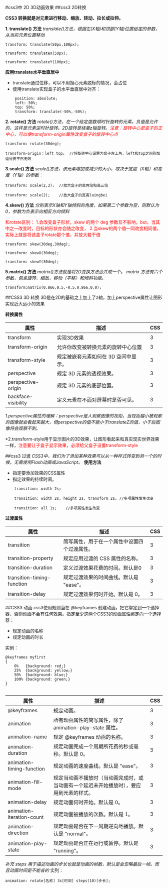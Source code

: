 #css3中 2D 3D动画效果
##css3 2D转换

**CSS3 转换就是对元素进行移动、缩放、转动、拉长或拉伸。**

**1. translate() 方法** 
    *translate()方法，根据左(X轴)和顶部(Y轴)位置给定的参数，从当前元素位置移动*
```
transform: translate(50px,100px);

transform: translateX(50px);

transform: translateY(100px);
```
**应用translate水平垂直居中**
 + translate通过位移，可以不用担心元素脱标的情况，会占位
 + 使用translate实现盒子的水平垂直居中对齐：
   ```
    position: absolute;
    left: 50%;
    top: 50%;
    transform: translate(-50%,-50%);
    ```
  

**2. rotate() 方法**
*rotate()方法，在一个给定度数顺时针旋转的元素。负值是允许的，这样是元素逆时针旋转。2D旋转是绕着z轴旋转。<font style="color:red">注意：旋转中心是盒子的正中心，可以使transform-origin属性改变盒子的旋转中心点</font>*

```
transform: rotate(30deg);

transform-origin：left top;  //将旋转中心设置为盒子左上角，left和top之间别加逗号要不然无效
```

**3.scale() 方法**
*scale()方法，该元素增加或减少的大小，取决于宽度（X轴）和高度（Y轴）的参数：*

```
transform: scale(2,3);  //放大盒子的宽两倍和高三倍

transform: scale(2);    //放大盒子的宽高laingbei
```

**4.skew() 方法**
*分别表示X轴和Y轴倾斜的角度，如果第二个参数为空，则默认为0，参数为负表示向相反方向倾斜*

<font style="color:red">和rotate区别：
1.会改变盒子形状，skew 的两个 deg 参数互不影响，but，当其中之一改变时，目标的形状亦会随之改变，
2.当skew的两个值一同改变相同值，实际上就是将该盒子rotate那个值，并放大若干倍
</font>
```
transform: skew(30deg,30deg);

transform: skewX(30deg);

transform: skewY(30deg);
```
**5.matrix() 方法**
*matrix()方法就是将2D变换方法合并成一个。
matrix 方法有六个参数，包含旋转，缩放，移动（平移）和倾斜功能。*
```
transform:matrix(0.866,0.5,-0.5,0.866,0,0);
```

##CSS3 3D 转换
3D是在2D的基础之上加上了z轴，加上perspective属性让图形实现近大远小的效果

**转换属性**

|属性|描述|CSS|
|---|---|---|
|transform|实现3D效果|3|
|transform-origin|允许你改变被转换元素的旋转中心位置|3|
|transform-style|规定被嵌套元素如何在 3D 空间中显示。|3|
|perspective|规定 3D 元素的透视效果。|3|
|perspective-origin|规定 3D 元素的底部位置。|3|
|backface-visibility|定义元素在不面对屏幕时是否可见。|3|

 *1.perspective属性的理解：perspective是人观察图像的视距，当视距越小被观察的图像就会看起来越大，但perspective的值不能小于translateZ的值，小于后图像将会观察不到。*
 
 *2.transform-style用于显示图片的3D效果，让图形看起来和真实现实世界效果一样，<font style="color:red">注意要让子盒子显示效果，必须给父盒子设置transform-style</font>

##css3 过渡
*CSS3中，我们为了添加某种效果可以从一种样式转变到另一个的时候，无需使用Flash动画或JavaScript。*
**使用方法**
+ 指定要添加效果的CSS属性
+ 指定效果的持续时间。
```
    transition: width 2s;

    transition: width 2s, height 2s, transform 2s; //多项属性发生改变

    transition: all 1s;    //多项属性发生改变

```
**过渡属性**

|属性|描述|CSS|
|---|---|---|
|transition|简写属性，用于在一个属性中设置四个过渡属性。|3|
|transition-property|规定应用过渡的 CSS 属性的名称。|3|
|transition-duration|定义过渡效果花费的时间。默认是0|3|
|transition-timing-function|规定过渡效果的时间曲线。默认是 "ease"。|3|
|transition-delay|规定过渡效果何时开始。默认是 0。|3|

##CSS3 动画
css3使用规则当在 @keyframes 创建动画，把它绑定到一个选择器，否则动画不会有任何效果。指定至少这两个CSS3的动画属性绑定向一个选择器：

+ 规定动画的名称
+ 规定动画的时长

实例：
```
@keyframes myfirst
{
    0%   {background: red;}
    25%  {background: yellow;}
    50%  {background: blue;}
    100% {background: green;}
}
 
 ```
|属性|描述|CSS|
|---|---|---|
|@keyframes|规定动画。|3|
|animation|所有动画属性的简写属性，除了 animation-play-state 属性。|3|
|animation-name|规定 @keyframes 动画的名称。|3|
|animation-duration|规定动画完成一个周期所花费的秒或毫秒。默认是 0。|3|
|animation-timing-function|规定动画的速度曲线。默认是 "ease"。|3|
|animation-fill-mode|规定当动画不播放时（当动画完成时，或当动画有一个延迟未开始播放时），要应用到元素的样式。|3|
|animation-delay|规定动画何时开始。默认是 0。|3|
|animation-iteration-count|规定动画被播放的次数。默认是 1。|3|
|animation-direction|规定动画是否在下一周期逆向地播放。默认是 "normal"。|3|
|animation-play-state|规定动画是否正在运行或暂停。默认是 "running"。|3|


*补充 steps 用于描述动画的步长也就是动画的帧数，默认是会忽略最后一帧。而且动画时间是不能省的*
实列：
```
animation: rotate[名称] 3s[时间] steps(10)[步长];
```